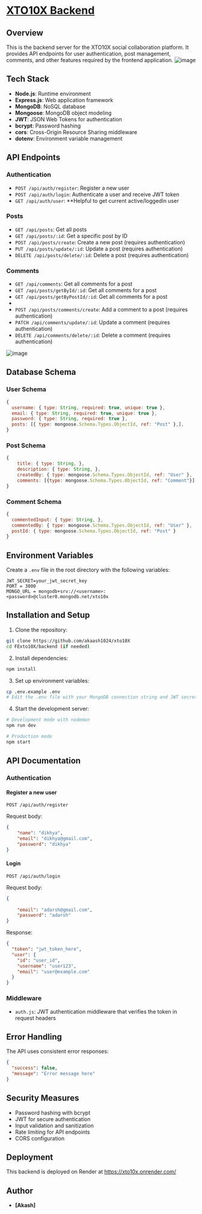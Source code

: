 # [XTO10X Backend](https://xto10x.onrender.com/)



## Overview
This is the backend server for the XTO10X social collaboration platform. It provides API endpoints for user authentication, post management, comments, and other features required by the frontend application.
![image](https://github.com/user-attachments/assets/3c7f1441-3077-4a6f-be84-67ff35c5c5c6)


## Tech Stack
- **Node.js**: Runtime environment
- **Express.js**: Web application framework
- **MongoDB**: NoSQL database
- **Mongoose**: MongoDB object modeling
- **JWT**: JSON Web Tokens for authentication
- **bcrypt**: Password hashing
- **cors**: Cross-Origin Resource Sharing middleware
- **dotenv**: Environment variable management

## API Endpoints

### Authentication
- `POST /api/auth/register`: Register a new user
- `POST /api/auth/login`: Authenticate a user and receive JWT token
- `GET /api/auth/user`: **Helpful to get current active/loggedIn user

### Posts
- `GET /api/posts`: Get all posts
- `GET /api/posts/:id`: Get a specific post by ID
- `POST /api/posts/create`: Create a new post (requires authentication)
- `PUT /api/posts/update/:id`: Update a post (requires authentication)
- `DELETE /api/posts/delete/:id`: Delete a post (requires authentication)

### Comments
- `GET /api/comments`: Get all comments for a post
- `GET /api/posts/getById/:id`: Get all comments for a post
- `GET /api/posts/getByPostId/:id`: Get all comments for a post
- 
- `POST /api/posts/comments/create`: Add a comment to a post (requires authentication)
- `PATCH /api/comments/update/:id`: Update a comment (requires authentication)
- `DELETE /api/comments/delete/:id`: Delete a comment (requires authentication)

![image](https://github.com/user-attachments/assets/07a80519-20c9-4f51-b437-23ce746ced29)

## Database Schema

### User Schema
```javascript
{
  username: { type: String, required: true, unique: true },
  email: { type: String, required: true, unique: true },
  password: { type: String, required: true },
  posts: [{ type: mongoose.Schema.Types.ObjectId, ref: "Post" },],
}
```

### Post Schema
```javascript
{
    title: { type: String, },
    description: { type: String, },
    createdBy: { type: mongoose.Schema.Types.ObjectId, ref: "User" },
    comments: [{type: mongoose.Schema.Types.ObjectId, ref: "Comment"}]
}
```

### Comment Schema
```javascript
{
  commentedInput: { type: String, },
  commentedBy: { type: mongoose.Schema.Types.ObjectId, ref: "User" },
  postId: { type: mongoose.Schema.Types.ObjectId, ref: "Post" }
}
```

## Environment Variables
Create a `.env` file in the root directory with the following variables:
```
JWT_SECRET=your_jwt_secret_key
PORT = 3000
MONGO_URL = mongodb+srv://<username>:<password>@cluster0.mongodb.net/xto10x
```

## Installation and Setup

1. Clone the repository:
```bash
git clone https://github.com/akaash1024/xto10X
cd FExto10X/backend (if needed)
```

2. Install dependencies:
```bash
npm install
```

3. Set up environment variables:
```bash
cp .env.example .env
# Edit the .env file with your MongoDB connection string and JWT secret
```

4. Start the development server:
```bash
# Development mode with nodemon
npm run dev

# Production mode
npm start
```

## API Documentation

### Authentication
#### Register a new user
```
POST /api/auth/register
```
Request body:
```json
{
    "name": "dikhya",
    "email": "dikhya@gmail.com",
    "password": "dikhya"
}
```

#### Login
```
POST /api/auth/login
```
Request body:
```json
{
    
    "email": "adarsh@gmail.com",
    "password": "adarsh"
}
```
Response:
```json
{
  "token": "jwt_token_here",
  "user": {
    "id": "user_id",
    "username": "user123",
    "email": "user@example.com"
  }
}
```

### Middleware
- `auth.js`: JWT authentication middleware that verifies the token in request headers

## Error Handling
The API uses consistent error responses:
```json
{
  "success": false,
  "message": "Error message here"
}
```

## Security Measures
- Password hashing with bcrypt
- JWT for secure authentication
- Input validation and sanitization
- Rate limiting for API endpoints
- CORS configuration

## Deployment
This backend is deployed on Render at https://xto10x.onrender.com/

## Author
- **[Akash]**

